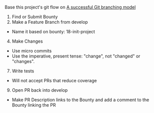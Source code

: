 Base this project's git flow on [A successful Git branching model](http://nvie.com/posts/a-successful-git-branching-model/)

1. Find or Submit Bounty
2. Make a Feature Branch from develop
- Name it based on bounty: 18-init-project
4. Make Changes
- Use micro commits
- Use the imperative, present tense: "change", not "changed" or "changes".
7. Write tests
- Will not accept PRs that reduce coverage
9. Open PR back into develop
- Make PR Description links to the Bounty and add a comment to the Bounty linking the PR
